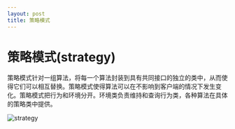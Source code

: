 ```yaml
---
layout: post
title: 策略模式
---
```


策略模式(strategy)
================
  
   策略模式针对一组算法，将每一个算法封装到具有共同接口的独立的类中，从而使得它们可以相互替换。策略模式使得算法可以在不影响到客户端的情况下发生变化。策略模式把行为和环境分开。环境类负责维持和查询行为类，各种算法在具体的策略类中提供。
   
![strategy](/images/design-pattern/strategy.png)
 